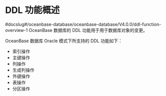 # DDL 功能概述 
#docslug#/oceanbase-database/oceanbase-database/V4.0.0/ddl-function-overview-1
OceanBase 数据库的 DDL 功能用于用于数据库对象的变更。

OceanBase 数据库 Oracle 模式下所支持的 DDL 功能如下：

 * 索引操作
 * 主键操作
 * 列操作
 * 生成列操作
 * 外键操作
 * 表操作
 * 分区操作
